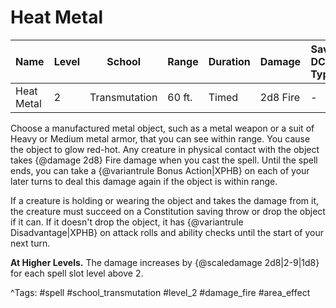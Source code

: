 # Heat Metal

| Name | Level | School | Range | Duration | Damage | Save DC & Type |
|------|-------|--------|-------|----------|--------|----------------|
| Heat Metal | 2 | Transmutation | 60 ft. | Timed | 2d8 Fire | - |

Choose a manufactured metal object, such as a metal weapon or a suit of Heavy or Medium metal armor, that you can see within range. You cause the object to glow red-hot. Any creature in physical contact with the object takes {@damage 2d8} Fire damage when you cast the spell. Until the spell ends, you can take a {@variantrule Bonus Action|XPHB} on each of your later turns to deal this damage again if the object is within range.

If a creature is holding or wearing the object and takes the damage from it, the creature must succeed on a Constitution saving throw or drop the object if it can. If it doesn't drop the object, it has {@variantrule Disadvantage|XPHB} on attack rolls and ability checks until the start of your next turn.

**At Higher Levels.** The damage increases by {@scaledamage 2d8|2-9|1d8} for each spell slot level above 2.

^Tags: #spell #school_transmutation #level_2 #damage_fire #area_effect